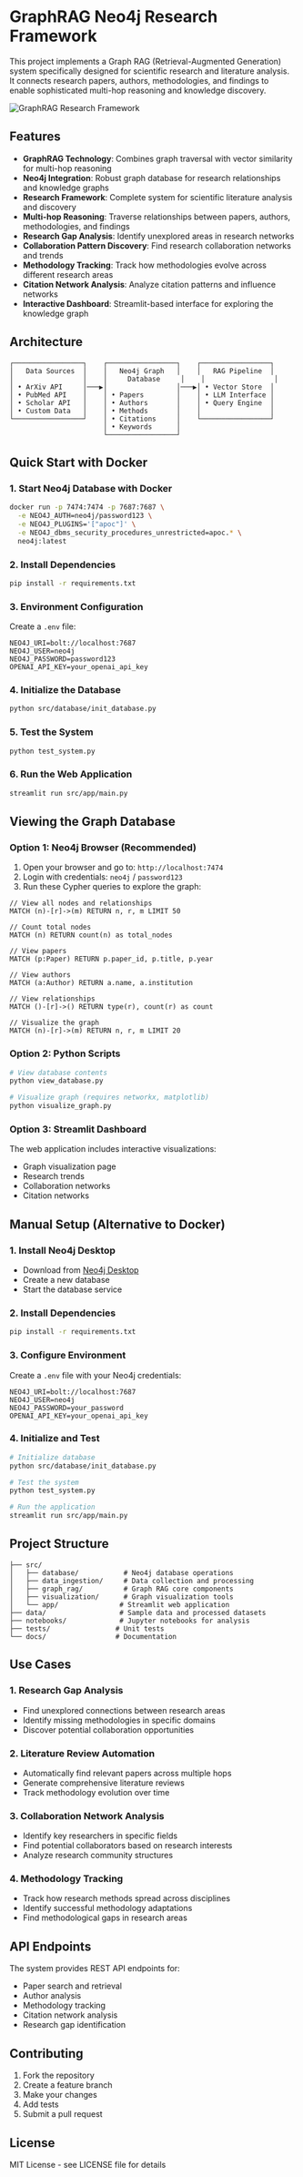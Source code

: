 # GraphRAG Neo4j Research Framework

This project implements a Graph RAG (Retrieval-Augmented Generation) system specifically designed for scientific research and literature analysis. It connects research papers, authors, methodologies, and findings to enable sophisticated multi-hop reasoning and knowledge discovery.

![GraphRAG Research Framework](images/1.png)

## Features

- **GraphRAG Technology**: Combines graph traversal with vector similarity for multi-hop reasoning
- **Neo4j Integration**: Robust graph database for research relationships and knowledge graphs
- **Research Framework**: Complete system for scientific literature analysis and discovery
- **Multi-hop Reasoning**: Traverse relationships between papers, authors, methodologies, and findings
- **Research Gap Analysis**: Identify unexplored areas in research networks
- **Collaboration Pattern Discovery**: Find research collaboration networks and trends
- **Methodology Tracking**: Track how methodologies evolve across different research areas
- **Citation Network Analysis**: Analyze citation patterns and influence networks
- **Interactive Dashboard**: Streamlit-based interface for exploring the knowledge graph

## Architecture

```
┌─────────────────┐    ┌─────────────────┐    ┌─────────────────┐
│   Data Sources  │    │   Neo4j Graph   │    │   RAG Pipeline  │
│                 │    │     Database     │    │                 │
│ • ArXiv API     │───▶│                 │───▶│ • Vector Store  │
│ • PubMed API    │    │ • Papers        │    │ • LLM Interface │
│ • Scholar API   │    │ • Authors       │    │ • Query Engine  │
│ • Custom Data   │    │ • Methods       │    │                 │
└─────────────────┘    │ • Citations     │    └─────────────────┘
                       │ • Keywords      │
                       └─────────────────┘
```

## Quick Start with Docker

### 1. Start Neo4j Database with Docker
```bash
docker run -p 7474:7474 -p 7687:7687 \
  -e NEO4J_AUTH=neo4j/password123 \
  -e NEO4J_PLUGINS='["apoc"]' \
  -e NEO4J_dbms_security_procedures_unrestricted=apoc.* \
  neo4j:latest
```

### 2. Install Dependencies
```bash
pip install -r requirements.txt
```

### 3. Environment Configuration
Create a `.env` file:
```env
NEO4J_URI=bolt://localhost:7687
NEO4J_USER=neo4j
NEO4J_PASSWORD=password123
OPENAI_API_KEY=your_openai_api_key
```

### 4. Initialize the Database
```bash
python src/database/init_database.py
```

### 5. Test the System
```bash
python test_system.py
```

### 6. Run the Web Application
```bash
streamlit run src/app/main.py
```

## Viewing the Graph Database

### Option 1: Neo4j Browser (Recommended)
1. Open your browser and go to: `http://localhost:7474`
2. Login with credentials: `neo4j` / `password123`
3. Run these Cypher queries to explore the graph:

```cypher
// View all nodes and relationships
MATCH (n)-[r]->(m) RETURN n, r, m LIMIT 50

// Count total nodes
MATCH (n) RETURN count(n) as total_nodes

// View papers
MATCH (p:Paper) RETURN p.paper_id, p.title, p.year

// View authors
MATCH (a:Author) RETURN a.name, a.institution

// View relationships
MATCH ()-[r]->() RETURN type(r), count(r) as count

// Visualize the graph
MATCH (n)-[r]->(m) RETURN n, r, m LIMIT 20
```

### Option 2: Python Scripts
```bash
# View database contents
python view_database.py

# Visualize graph (requires networkx, matplotlib)
python visualize_graph.py
```

### Option 3: Streamlit Dashboard
The web application includes interactive visualizations:
- Graph visualization page
- Research trends
- Collaboration networks
- Citation networks

## Manual Setup (Alternative to Docker)

### 1. Install Neo4j Desktop
- Download from [Neo4j Desktop](https://neo4j.com/download/)
- Create a new database
- Start the database service

### 2. Install Dependencies
```bash
pip install -r requirements.txt
```

### 3. Configure Environment
Create a `.env` file with your Neo4j credentials:
```env
NEO4J_URI=bolt://localhost:7687
NEO4J_USER=neo4j
NEO4J_PASSWORD=your_password
OPENAI_API_KEY=your_openai_api_key
```

### 4. Initialize and Test
```bash
# Initialize database
python src/database/init_database.py

# Test the system
python test_system.py

# Run the application
streamlit run src/app/main.py
```

## Project Structure

```
├── src/
│   ├── database/           # Neo4j database operations
│   ├── data_ingestion/     # Data collection and processing
│   ├── graph_rag/          # Graph RAG core components
│   ├── visualization/      # Graph visualization tools
│   └── app/               # Streamlit web application
├── data/                  # Sample data and processed datasets
├── notebooks/             # Jupyter notebooks for analysis
├── tests/                # Unit tests
└── docs/                 # Documentation
```

## Use Cases

### 1. Research Gap Analysis
- Find unexplored connections between research areas
- Identify missing methodologies in specific domains
- Discover potential collaboration opportunities

### 2. Literature Review Automation
- Automatically find relevant papers across multiple hops
- Generate comprehensive literature reviews
- Track methodology evolution over time

### 3. Collaboration Network Analysis
- Identify key researchers in specific fields
- Find potential collaborators based on research interests
- Analyze research community structures

### 4. Methodology Tracking
- Track how research methods spread across disciplines
- Identify successful methodology adaptations
- Find methodological gaps in research areas

## API Endpoints

The system provides REST API endpoints for:
- Paper search and retrieval
- Author analysis
- Methodology tracking
- Citation network analysis
- Research gap identification

## Contributing

1. Fork the repository
2. Create a feature branch
3. Make your changes
4. Add tests
5. Submit a pull request

## License

MIT License - see LICENSE file for details 
